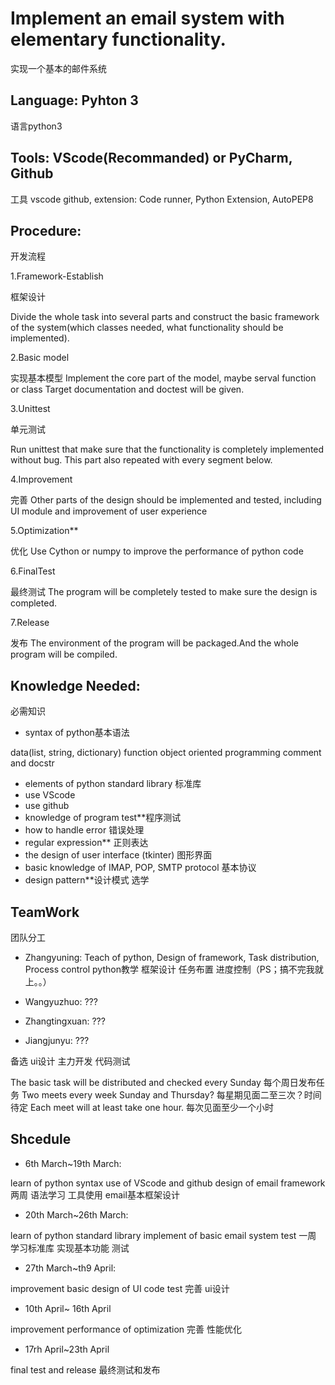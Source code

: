 # Implement an email system with elementary functionality.

实现一个基本的邮件系统

## Language: Pyhton 3

语言python3

## Tools: VScode(Recommanded) or PyCharm, Github

工具 vscode github, extension: Code runner, Python Extension, AutoPEP8

## Procedure:

开发流程

1.Framework-Establish

框架设计

Divide the whole task into several parts and construct the basic framework of
the system(which classes needed, what functionality should be implemented).

2.Basic model

实现基本模型
Implement the core part of the model, maybe serval function or class
Target documentation and doctest will be given.

3.Unittest

单元测试

Run unittest that make sure that the functionality is completely implemented without bug. This part also repeated with every segment below.

4.Improvement

完善
Other parts of the design should be implemented and tested,
including UI module and improvement of user experience

5.Optimization**

优化
Use Cython or numpy to improve the performance of python code

6.FinalTest

最终测试
The program will be completely tested to make sure the design is completed.

7.Release

发布
The environment of the program will be packaged.And the whole program will be compiled.

## Knowledge Needed:

必需知识

- syntax of python基本语法

data(list, string, dictionary)
function
object oriented programming
comment and docstr

- elements of python standard library 标准库
- use VScode
- use github
- knowledge of program test**程序测试
- how to handle error 错误处理
- regular expression** 正则表达
- the design of user interface (tkinter) 图形界面
- basic knowledge of IMAP, POP, SMTP protocol 基本协议
- design pattern**设计模式 选学

## TeamWork

团队分工

- Zhangyuning: Teach of python, Design of framework,
 Task distribution, Process control
python教学 框架设计 任务布置 进度控制（PS；搞不完我就上。。）

- Wangyuzhuo: ???
- Zhangtingxuan: ???
- Jiangjunyu: ???

备选 ui设计 主力开发 代码测试

The basic task will be distributed and checked every Sunday
每个周日发布任务
Two meets every week Sunday and Thursday?
每星期见面二至三次？时间待定
Each meet will at least take one hour.
每次见面至少一个小时

## Shcedule

- 6th March~19th March:

learn of python syntax
use of VScode and github
design of email framework
两周 语法学习 工具使用 email基本框架设计

- 20th March~26th March:

learn of python standard library
implement of basic email system
test
一周 学习标准库 实现基本功能 测试

- 27th March~th9 April:

improvement
basic design of UI
code test
完善 ui设计

- 10th April~ 16th April

improvement
performance of optimization
完善 性能优化

- 17rh April~23th April

final test and release
最终测试和发布
